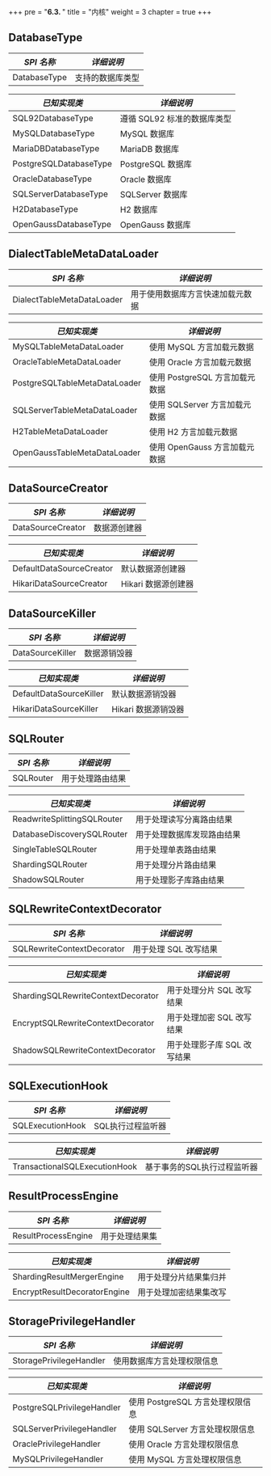 +++
pre = "<b>6.3. </b>"
title = "内核"
weight = 3
chapter = true
+++

## DatabaseType

| *SPI 名称*              | *详细说明*               |
| ---------------------- | ----------------------- |
| DatabaseType           | 支持的数据库类型           |

| *已知实现类*             | *详细说明*               |
| ---------------------- | ----------------------- |
| SQL92DatabaseType      | 遵循 SQL92 标准的数据库类型 |
| MySQLDatabaseType      | MySQL 数据库             |
| MariaDBDatabaseType    | MariaDB 数据库           |
| PostgreSQLDatabaseType | PostgreSQL 数据库        |
| OracleDatabaseType     | Oracle 数据库            |
| SQLServerDatabaseType  | SQLServer 数据库         |
| H2DatabaseType         | H2 数据库                |
| OpenGaussDatabaseType  | OpenGauss 数据库         |

## DialectTableMetaDataLoader

| *SPI 名称*                    | *详细说明*                   |
| ---------------------------- | --------------------------- |
| DialectTableMetaDataLoader   | 用于使用数据库方言快速加载元数据  |

| *已知实现类*                    | *详细说明*                   |
| ----------------------------- | --------------------------- |
| MySQLTableMetaDataLoader      | 使用 MySQL 方言加载元数据      |
| OracleTableMetaDataLoader     | 使用 Oracle 方言加载元数据     |
| PostgreSQLTableMetaDataLoader | 使用 PostgreSQL 方言加载元数据 |
| SQLServerTableMetaDataLoader  | 使用 SQLServer 方言加载元数据  |
| H2TableMetaDataLoader         | 使用 H2 方言加载元数据         |
| OpenGaussTableMetaDataLoader  | 使用 OpenGauss 方言加载元数据  |

## DataSourceCreator

| *SPI 名称*                | *详细说明*         |
| ------------------------ | ----------------- |
| DataSourceCreator        | 数据源创建器        |

| *已知实现类*               | *详细说明*         |
| ------------------------ | ----------------- |
| DefaultDataSourceCreator | 默认数据源创建器     |
| HikariDataSourceCreator  | Hikari 数据源创建器 |

## DataSourceKiller

| *SPI 名称*               | *详细说明*         |
| ----------------------- | ----------------- |
| DataSourceKiller        | 数据源销毁器        |

| *已知实现类*              | *详细说明*         |
| ----------------------- | ----------------- |
| DefaultDataSourceKiller | 默认数据源销毁器     |
| HikariDataSourceKiller  | Hikari 数据源销毁器 |

## SQLRouter

| *SPI 名称*                           | *详细说明*                 |
| ----------------------------------- | ------------------------- |
| SQLRouter                           | 用于处理路由结果             |

| *已知实现类*                          | *详细说明*                 |
| ----------------------------------- | ------------------------- |
| ReadwriteSplittingSQLRouter         | 用于处理读写分离路由结果       |
| DatabaseDiscoverySQLRouter          | 用于处理数据库发现路由结果      |
| SingleTableSQLRouter                | 用于处理单表路由结果           |
| ShardingSQLRouter                   | 用于处理分片路由结果           |
| ShadowSQLRouter                     | 用于处理影子库路由结果         |

## SQLRewriteContextDecorator

| *SPI 名称*                          | *详细说明*                 |
| ---------------------------------- | ------------------------- |
| SQLRewriteContextDecorator         | 用于处理 SQL 改写结果        |

| *已知实现类*                         | *详细说明*                 |
| ---------------------------------- | ------------------------ |
| ShardingSQLRewriteContextDecorator | 用于处理分片 SQL 改写结果   |
| EncryptSQLRewriteContextDecorator  | 用于处理加密 SQL 改写结果   |
| ShadowSQLRewriteContextDecorator   | 用于处理影子库 SQL 改写结果 |

## SQLExecutionHook

| *SPI 名称*                     | *详细说明*              |
| ----------------------------- | ---------------------- |
| SQLExecutionHook              | SQL执行过程监听器         |

| *已知实现类*                    | *详细说明*               |
| ----------------------------- | ----------------------- |
| TransactionalSQLExecutionHook | 基于事务的SQL执行过程监听器 |

## ResultProcessEngine

| *SPI 名称*                    | *详细说明*           |
| ---------------------------- | ------------------- |
| ResultProcessEngine          | 用于处理结果集        |

| *已知实现类*                   | *详细说明*           |
| ---------------------------- | ------------------- |
| ShardingResultMergerEngine   | 用于处理分片结果集归并 |
| EncryptResultDecoratorEngine | 用于处理加密结果集改写 |

## StoragePrivilegeHandler

| *SPI 名称*                  | *详细说明*                      |
| -------------------------- | ------------------------------ |
| StoragePrivilegeHandler    | 使用数据库方言处理权限信息          |

| *已知实现类*                 | *详细说明*                      |
| -------------------------- | ------------------------------ |
| PostgreSQLPrivilegeHandler | 使用 PostgreSQL 方言处理权限信息   |
| SQLServerPrivilegeHandler  | 使用 SQLServer 方言处理权限信息    |
| OraclePrivilegeHandler     | 使用 Oracle 方言处理权限信息       |
| MySQLPrivilegeHandler      | 使用 MySQL 方言处理权限信息        |
